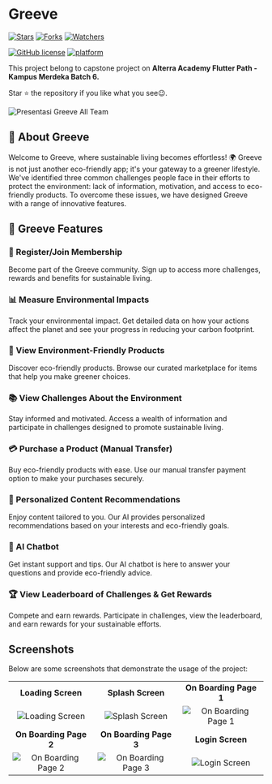 # Greeve

[![Stars](https://img.shields.io/github/stars/ivantendou/bookstash.svg)](https://github.com/Alterra-Greeve/flutter-capstone/stargazers)
[![Forks](https://img.shields.io/github/forks/ivantendou/bookstash.svg)](https://github.com/Alterra-Greeve/flutter-capstone/network/members)
[![Watchers](https://img.shields.io/github/watchers/ivantendou/bookstash.svg)](https://github.com/Alterra-Greeve/flutter-capstone/watchers)

[![GitHub license](https://img.shields.io/badge/License-MIT-blue.svg)](https://github.com/Alterra-Greeve/flutter-capstone/blob/main/LICENSE)
[![platform](https://img.shields.io/badge/platform-Flutter-blue.svg)](https://flutter.dev/)

This project belong to capstone project on
**Alterra Academy Flutter Path - Kampus Merdeka Batch 6.**

Star ⭐ the repository if you like what you see😉.

![Presentasi Greeve All Team ](https://github.com/Alterra-Greeve/flutter-capstone/assets/70643310/2b31811a-1df5-4efc-be01-0c67ae31c782)

## 🌿 About Greeve

Welcome to Greeve, where sustainable living becomes effortless! 🌍 Greeve is not just another eco-friendly app; it's your gateway to a greener lifestyle. We've identified three common challenges people face in their efforts to protect the environment: lack of information, motivation, and access to eco-friendly products. To overcome these issues, we have designed Greeve with a range of innovative features.

## 🌿 Greeve Features

### 📝 Register/Join Membership

Become part of the Greeve community. Sign up to access more challenges, rewards and benefits for sustainable living.

### 📊 Measure Environmental Impacts

Track your environmental impact. Get detailed data on how your actions affect the planet and see your progress in reducing your carbon footprint.

### 🛒 View Environment-Friendly Products

Discover eco-friendly products. Browse our curated marketplace for items that help you make greener choices.

### 📚 View Challenges About the Environment

Stay informed and motivated. Access a wealth of information and participate in challenges designed to promote sustainable living.

### 💳 Purchase a Product (Manual Transfer)

Buy eco-friendly products with ease. Use our manual transfer payment option to make your purchases securely.

### 🎯 Personalized Content Recommendations

Enjoy content tailored to you. Our AI provides personalized recommendations based on your interests and eco-friendly goals.

### 💬 AI Chatbot

Get instant support and tips. Our AI chatbot is here to answer your questions and provide eco-friendly advice.

### 🏆 View Leaderboard of Challenges & Get Rewards

Compete and earn rewards. Participate in challenges, view the leaderboard, and earn rewards for your sustainable efforts.

## Screenshots

Below are some screenshots that demonstrate the usage of the project:

| | | |
|:--:|:--:|:--:|
| **Loading Screen** | **Splash Screen** | **On Boarding Page 1** |
| ![Loading Screen](images/feature/loading_screen.png) | ![Splash Screen](images/feature/splash_screen.png) | ![On Boarding Page 1](images/feature/on_boarding_page1.png) |
| **On Boarding Page 2** | **On Boarding Page 3** | **Login Screen** |
| ![On Boarding Page 2](images/feature/on_boarding_page2.png) | ![On Boarding Page 3](images/feature/on_boarding_page3.png) | ![Login Screen](images/feature/login_screen.png) |


